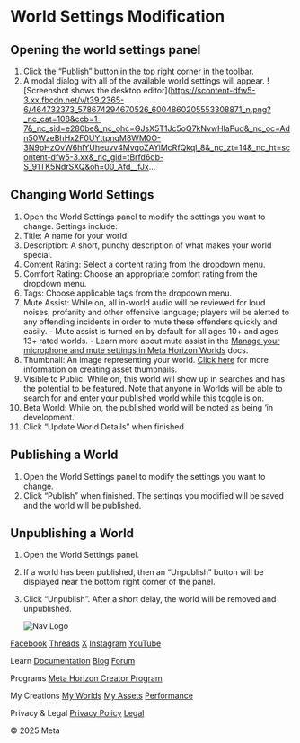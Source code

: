 # World Settings Modification

## Opening the world settings panel


1. Click the “Publish” button in the top right corner in the toolbar.
2. A modal dialog with all of the available world settings will appear. ![Screenshot shows the desktop editor](https://scontent-dfw5-3.xx.fbcdn.net/v/t39.2365-6/464732373_578674294670526_6004860205553308871_n.png?_nc_cat=108&ccb=1-7&_nc_sid=e280be&_nc_ohc=GJsX5T1Jc5oQ7kNvwHlaPud&_nc_oc=Adn50WzeBhHx2F0UYttpnqM8WM0O-3N9pHzOvW6hlYUheuvv4MvqoZAYiMcRfQkql_8&_nc_zt=14&_nc_ht=scontent-dfw5-3.xx&_nc_gid=tBrfd6ob-S_91TK5NdrSXQ&oh=00_Afd__fJx...
## Changing World Settings


1. Open the World Settings panel to modify the settings you want to change.
Settings include:
2. Title: A name for your world.
3. Description: A short, punchy description of what makes your world special.
4. Content Rating: Select a content rating from the dropdown menu.
5. Comfort Rating: Choose an appropriate comfort rating from the dropdown menu.
6. Tags: Choose applicable tags from the dropdown menu.
7.  Mute Assist: While on, all in-world audio will be reviewed for loud noises, profanity and
other offensive language; players wil be alerted to any offending incidents in
order to mute these offenders quickly and easily. - Mute assist is turned on by
default for all ages 10+ and ages 13+ rated worlds. - Learn more about mute assist
in the [Manage your microphone and mute settings in Meta Horizon Worlds](https://www.meta.com/help/quest/articles/horizon/safety-and-privacy-in-horizon-worlds/mute-mic-horizon/) docs.
8. Thumbnail: An image representing your world. [Click here](https://developers.meta.com/horizon-worlds/learn/documentation/get-started/asset-thumbnail-creation-horizon) for more information on creating asset thumbnails.
9. Visible to Public: While on, this world will show up in searches and has the potential to be
featured. Note that anyone in Worlds will be able to search for and enter your
published world while this toggle is on.
10. Beta World: While on, the published world will be noted as being ‘in development.’
11. Click “Update World Details” when finished.
## Publishing a World


1. Open the World Settings panel to modify the settings you want to change.
2. Click “Publish” when finished. The settings you modified will be saved and the
world will be published.

  
## Unpublishing a World


1. Open the World Settings panel.
2. If a world has been published, then an “Unpublish” button will be displayed near
the bottom right corner of the panel.
3. Click “Unpublish”. After a short delay, the world will be removed and
unpublished.

    ![Nav Logo](https://static.xx.fbcdn.net/rsrc.php/yE/r/3SoBlk8EqOQ.svg)


[Facebook](https://www.facebook.com/MetaHorizon/)
[Threads](https://www.threads.com/@metahorizon)
[X](https://x.com/MetaHorizon)
[Instagram](https://www.instagram.com/metahorizon/)
[YouTube](https://www.youtube.com/@MetaQuestVR)

 Learn
[Documentation](https://developers.meta.com/horizon-worlds/learn/documentation/)
[Blog](https://developers.meta.com/horizon/blog/)
[Forum](https://communityforums.atmeta.com/t5/Creator-Forum/ct-p/Meta_Horizon_Creator_Forums)

 Programs
[Meta Horizon Creator Program](https://developers.meta.com/horizon-worlds/programs/)

 My Creations
[My Worlds](https://horizon.meta.com/creator/worlds_all/?utm_source=horizon_worlds_creator)
[My Assets](https://horizon.meta.com/creator/assets/?utm_source=horizon_worlds_creator)
[Performance](https://horizon.meta.com/creator/performance/traces/?utm_source=horizon_worlds_creator)

 Privacy & Legal
[Privacy Policy](https://www.meta.com/legal/privacy-policy/)
[Legal](https://www.meta.com/legal/supplemental-terms-of-service/)

 © 2025 Meta
